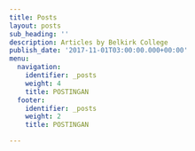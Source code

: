 ```yaml
---
title: Posts
layout: posts
sub_heading: ''
description: Articles by Belkirk College
publish_date: '2017-11-01T03:00:00.000+00:00'
menu:
  navigation:
    identifier: _posts
    weight: 4
    title: POSTINGAN
  footer:
    identifier: _posts
    weight: 2
    title: POSTINGAN

---
```

